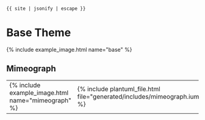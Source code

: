 <pre><code>
{{ site | jsonify | escape }}
</code></pre>

# Base Theme

{% include example_image.html name="base" %}

## Mimeograph

<table><tr>
  <td> {% include example_image.html name="mimeograph" %} </td>
  <td> {% include plantuml_file.html file="generated/includes/mimeograph.iuml" %} </td>
</tr></table>
